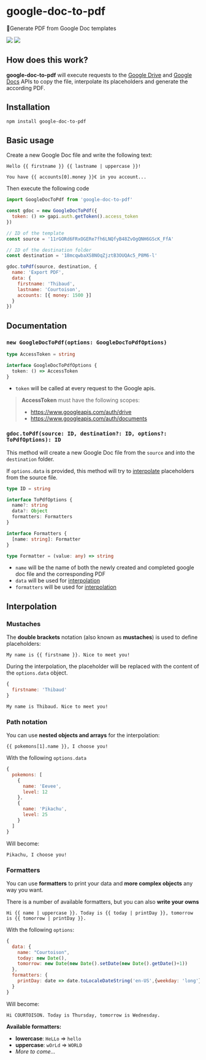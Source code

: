 # google-doc-to-pdf

📝Generate PDF from Google Doc templates

[![](https://img.shields.io/npm/v/google-doc-to-pdf.svg)](https://www.npmjs.com/package/google-doc-to-pdf)
[![](https://img.shields.io/github/license/Errorname/google-doc-topdf.svg)](https://github.com/Errorname/google-doc-to-pdf/blob/master/LICENSE)

## How does this work?

**google-doc-to-pdf** will execute requests to the [Google Drive](https://developers.google.com/drive/api/v3/about-sdk) and [Google Docs](https://developers.google.com/docs/api/how-tos/overview) APIs to copy the file, interpolate its placeholders and generate the according PDF.

## Installation

```sh
npm install google-doc-to-pdf
```

## Basic usage

Create a new Google Doc file and write the following text:

```
Hello {{ firstname }} {{ lastname | uppercase }}!

You have {{ accounts[0].money }}€ in you account...
```

Then execute the following code

```js
import GoogleDocToPdf from 'google-doc-to-pdf'

const gdoc = new GoogleDocToPdf({
  token: () => gapi.auth.getToken().access_token
})

// ID of the template
const source = '11rGORd6FRxOGERe7fh6LNQfyB48ZvOgQNH6GScK_FfA'

// ID of the destination folder
const destination = '18mcqwbaXS8NOqZjztB3OUQAc5_P8M6-l'

gdoc.toPdf(source, destination, {
  name: 'Export PDF',
  data: {
    firstname: 'Thibaud',
    lastname: 'Courtoison',
    accounts: [{ money: 1500 }]
  }
})
```

## Documentation

### `new GoogleDocToPdf(options: GoogleDocToPdfOptions)`

```ts
type AccessToken = string

interface GoogleDocToPdfOptions {
  token: () => AccessToken
}
```

- `token` will be called at every request to the Google apis.

> **AccessToken** must have the following scopes:
>
> - https://www.googleapis.com/auth/drive
> - https://www.googleapis.com/auth/documents

### `gdoc.toPdf(source: ID, destination?: ID, options?: ToPdfOptions): ID`

This method will create a new Google Doc file from the `source` and into the `destination` folder.

If `options.data` is provided, this method will try to [interpolate](#interpolation) placeholders from the source file.

```ts
type ID = string

interface ToPdfOptions {
  name?: string
  data?: Object
  formatters: Formatters
}

interface Formatters {
  [name: string]: Formatter
}

type Formatter = (value: any) => string
```

- `name` will be the name of both the newly created and completed google doc file and the corresponding PDF
- `data` will be used for [interpolation](#interpolation)
- `formatters` will be used for [interpolation](#interpolation)

## Interpolation

### Mustaches

The **double brackets** notation (also known as **mustaches**) is used to define placeholders:

```
My name is {{ firstname }}. Nice to meet you!
```

During the interpolation, the placeholder will be replaced with the content of the `options.data` object.

```js
{
  firstname: 'Thibaud'
}
```

```
My name is Thibaud. Nice to meet you!
```

### Path notation

You can use **nested objects and arrays** for the interpolation:

```
{{ pokemons[1].name }}, I choose you!
```

With the following `options.data`

```js
{
  pokemons: [
    {
      name: 'Eevee',
      level: 12
    },
    {
      name: 'Pikachu',
      level: 25
    }
  ]
}
```

Will become:

```
Pikachu, I choose you!
```

### Formatters

You can use **formatters** to print your data and **more complex objects** any way you want.

There is a number of available formatters, but you can also **write your owns**

```
Hi {{ name | uppercase }}. Today is {{ today | printDay }}, tomorrow is {{ tomorrow | printDay }}.
```

With the following `options`:

```js
{
  data: {
    name: "Courtoison",
    today: new Date(),
    tomorrow: new Date(new Date().setDate(new Date().getDate()+1))
  },
  formatters: {
    printDay: date => date.toLocaleDateString('en-US',{weekday: 'long'})
  }
}
```

Will become:

```
Hi COURTOISON. Today is Thursday, tomorrow is Wednesday.
```

**Available formatters:**

- **lowercase**: `HeLLo` => `hello`
- **uppercase**: `wOrLd` => `WORLD`
- _More to come..._
